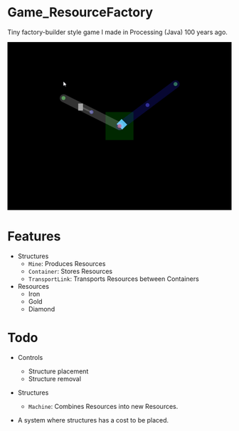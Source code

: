 # Game_ResourceFactory

Tiny factory-builder style game I made in Processing (Java) 100 years ago.

![Thumbnail gif](./thumbnail.gif)

# Features

- Structures
  - `Mine`: Produces Resources
  - `Container`: Stores Resources
  - `TransportLink`: Transports Resources between Containers
- Resources
  - Iron
  - Gold
  - Diamond

# Todo

- Controls

  - Structure placement
  - Structure removal

- Structures

  - `Machine`: Combines Resources into new Resources.

- A system where structures has a cost to be placed.

